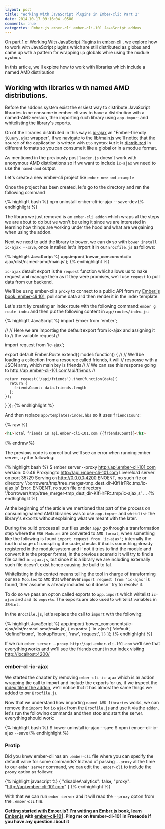 ```yaml
---
layout: post
title: "Working With JavaScript Plugins in Ember-cli: Part 2"
date: 2014-10-17 09:16:04 -0500
comments: true
categories: Ember.js ember-cli ember-cli-101 JavaScript addons
---
```


On [part 1 of Working With JavaScript Plugins in
ember-cli](/blog/2014/10/03/working-with-javascript-plugins-in-ember-cli/)
, we explore how to work with JavaScript plugins which are still
distributed as globas and came up with a pattern for wrapping up
globals while using the module system.

In this article, we'll explore how to work with libraries which
include a named AMD distribution.

## Working with libraries with named AMD distributions.

Before the addons system exist the easiest way to distribute
JavaScript libraries to be consume in ember-cli was to have a distribution
with a named-AMD version, then importing such library using `app.import`
and whitelisting the library's exports.

On of the libraries distributed in this way is
[ic-ajax](https://github.com/instructure/ic-ajax/tree/v2.0.1/lib) an
"Ember-friendly `jQuery.ajax` wrapper", if we navigate to the
[lib/main.js](https://github.com/instructure/ic-ajax/blob/master/lib/main.js)
we'll notice that the source of the application is written with
`ES6` syntax but it is
[distributed](https://github.com/instructure/ic-ajax/tree/v2.0.1/dist)
in different formats so you can consume it like a global or in a
module format.

As mentioned in the previously post `loader.js` doesn't work with anonymous AMD
distributions so if we want to include `ic-ajax` we need to use the
`named-amd` output.

Let's create a new ember-cli project like `ember new amd-example`

Once the project has been created, let's go to the directory and run the following command

{% highlight bash %}
npm uninstall ember-cli-ic-ajax --save-dev
{% endhighlight %}

The library we just removed is an `ember-cli addon` which wraps all
the steps we are about to do but we won't be using it since we are
interested in learning how things are working under the hood and what
are we gaining when using the addon.

Next we need to add the library to bower, we can do so with `bower
install ic-ajax --save`, once installed let's import it in our
`Brocfile.js` as follows:

 {% highlight JavaScript %}
app.import('bower_components/ic-ajax/dist/named-amd/main.js');
{% endhighlight %}

`ic-ajax` default export is the `request` function which allows us to
make request and manage them as if they were promises, we'll use
`request` to pull data from our backend.

We'll be using ember-cli's `proxy` to connect to a public API from my [Ember.js book: ember-cli 101](https://leanpub.com/ember-cli-101), pull some data and then render it in the index template.

Let's start by creating an index route with the following command: `ember g route index` and then put the following content in `app/routes/index.js`:

{% highlight JavaScript %}
import Ember from 'ember';

//
// Here we are importing the default export from ic-ajax and assigning it to
// the variable request
//

import request from 'ic-ajax';

export default Ember.Route.extend({
  model: function()  {
    //
    // We'll be loading a collection from a resource called friends, it will
    // response with a JSON array which main key is friends
    //
    // We can see this response going to http://api.ember-cli-101.com/api/friends
    //

    return request('/api/friends').then(function(data){
      return {
        friendsCount: data.friends.length
      };
    });
  }
});
{% endhighlight %}

And then replace `app/templates/index.hbs` so it uses
`friendsCount`:

{% raw %}
```html
<h1>Total friends in api.ember-cli-101.com {{friendsCount}}</h1>
```
{% endraw %}

The previous code is correct but we'll see an error when running ember server, try the following:

{% highlight bash %}
$ ember server --proxy http://api.ember-cli-101.com
version: 0.0.46
Proxying to http://api.ember-cli-101.com
Livereload server on port 35729
Serving on http://0.0.0.0:4200
ENOENT, no such file or directory '/borrowers/tmp/tree_merger-tmp_dest_dir-KIfHrFRc.tmp/ic-ajax.js'
Error: ENOENT, no such file or directory '/borrowers/tmp/tree_merger-tmp_dest_dir-KIfHrFRc.tmp/ic-ajax.js'
...
{% endhighlight %}

At the beginning of the article we mentioned that part of the process
on consuming named AMD libraries was to use `app.import` and
`whitelist` the library's exports without explaining what we meant
with the later.

During the build process all our files under `app/` go through a
transformation step where the `ES6 Modules` are converted to `AMD format`,
when something like the following is found `import request from
'ic-ajax';` internally the tool in charge of transpiling the code,
checks if that is something already registered in the module system
and if not it tries to find the module and convert it to the proper
format, in the previous scenario it will try to find a file called
`ic-ajax.js`, but since it is a library we are including externally
such file doesn't exist hence causing the build to fail.

Whitelisting in this context means telling the tool in charge of
transforming our `ES6 Modules` to `AMD` that whenever `import request from
'ic-ajax'` is found, then assume is already included so it doesn't
try to resolve it.

To do so we pass an option called exports to `app.import` which
whitelist `ic-ajax` and and its `exports`. The exports are also used to whitelist variables in `JSHint`.

In the `Brocfile.js`, let's replace the call to `import` with the
following:

{% highlight JavaScript %}
app.import('bower_components/ic-ajax/dist/named-amd/main.js', {
  exports: {
    'ic-ajax': [
      'default',
      'defineFixture',
      'lookupFixture',
      'raw',
      'request',
    ]
  }
});
{% endhighlight %}

If we run `ember server --proxy http://api.ember-cli-101.com` we'll see that everything works and we'll see the friends count in our index visiting
[http://localhost:4200/](http://localhost:4200/)

### ember-cli-ic-ajax

We started the chapter by removing `ember-cli-ic-ajax` which is an
addon wrapping the call to import and include the exports for us, if
we inspect the
[index file in the addon](https://github.com/rwjblue/ember-cli-ic-ajax/blob/master/index.js#L18),
we'll notice that it has almost the same things we added to our
`Brocfile.js`.

Now that we understand how importing `named AMD libraries` works, we can
remove the `import` for `ic-ajax` from the `Brocfile.js` and use
it via the `addon`, let's run the following commands and then stop and
start the server, everything should work:

{% highlight bash %}
$ bower uninstall ic-ajax --save
$ npm i ember-cli-ic-ajax --save
{% endhighlight %}

### Protip

Did you know ember-cli has an `.ember-cli` file where you can specify the default value for some commands? Instead of passing `--proxy` all the time to our `ember server` command, we can edit the `.ember-cli` to include the proxy option as follows:

{% highlight javascript %}
{
  "disableAnalytics": false,
  "proxy": "http://api.ember-cli-101.com"
}
{% endhighlight %}

With that we can run `ember server` and it will read the `--proxy` option from the `.ember-cli` file.

**[Getting started with Ember.js? I'm writing an Ember.js book, learn Ember.js](https://leanpub.com/ember-cli-101) with [ember-cli-101](https://leanpub.com/ember-cli-101). Ping me on #ember-cli-101 in Freenode if you have any question about it**